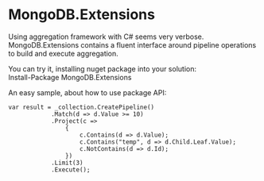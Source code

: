MongoDB.Extensions
==================

Using aggregation framework with C# seems very verbose.
MongoDB.Extensions contains a fluent interface around pipeline operations to build and execute aggregation.

You can try it, installing nuget package into your solution:  
Install-Package MongoDB.Extensions  

An easy sample, about how to use package API:  

    var result = _collection.CreatePipeline()
                .Match(d => d.Value >= 10)
                .Project(c =>
                    {
                        c.Contains(d => d.Value);
                        c.Contains("temp", d => d.Child.Leaf.Value);
                        c.NotContains(d => d.Id);
                    })
                .Limit(3)
                .Execute();
